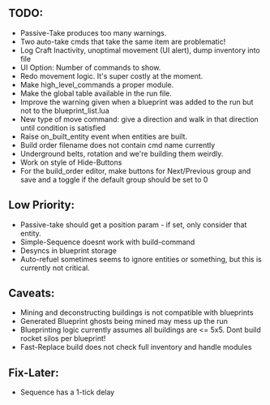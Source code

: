 ## TODO:
- Passive-Take produces too many warnings.
- Two auto-take cmds that take the same item are problematic!
- Log Craft Inactivity, unoptimal movement (UI alert), dump inventory into file
- UI Option: Number of commands to show.
- Redo movement logic. It's super costly at the moment.
- Make high_level_commands a proper module.
- Make the global table available in the run file.
- Improve the warning given when a blueprint was added to the run but not to the blueprint_list.lua
- New type of move command: give a direction and walk in that direction until condition is satisfied
- Raise on_built_entity event when entities are built.
- Build order filename does not contain cmd name currently
- Underground belts, rotation and we're building them weirdly.
- Work on style of Hide-Buttons
- For the build_order editor, make buttons for Next/Previous group and save and a toggle if the default group should be set to 0

## Low Priority:
- Passive-take should get a position param - if set, only consider that entity.
- Simple-Sequence doesnt work with build-command
- Desyncs in blueprint storage
- Auto-refuel sometimes seems to ignore entities or something, but this is currently not critical.

## Caveats: 
- Mining and deconstructing buildings is not compatible with blueprints
- Generated Blueprint ghosts being mined may mess up the run
- Blueprinting logic currently assumes all buildings are <= 5x5. Dont build rocket silos per blueprint!
- Fast-Replace build does not check full inventory and handle modules


## Fix-Later:
- Sequence has a 1-tick delay